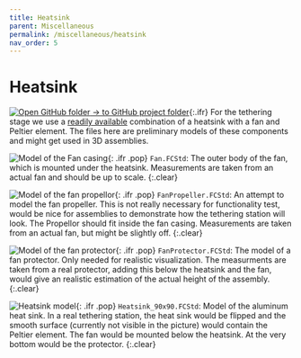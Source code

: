 ```yaml
---
title: Heatsink
parent: Miscellaneous
permalink: /miscellaneous/heatsink
nav_order: 5
---
```


# Heatsink

[![Open GitHub folder]({{site.baseurl}}/assets/img/GitHub-Mark-32px.png) → to GitHub project folder](https://github.com/reiserlab/Component-Designs/tree/main/Miscellaneous/Heatsink){:.ifr}
For the tethering stage we use a [readily available](https://www.adafruit.com/product/1335) combination of a heatsink with a fan and Peltier element. The files here are preliminary models of these components and might get used in 3D assemblies.

![Model of the Fan casing]({{site.baseurl}}/assets/img/Miscellaneous/Heatsink/Fan.png){: .ifr .pop}
`Fan.FCStd`: The outer body of the fan, which is mounted under the heatsink. Measurements are taken from an actual fan and should be up to scale.
{:.clear}

![Model of the fan propellor]({{site.baseurl}}/assets/img/Miscellaneous/Heatsink/FanPropeller.png){: .ifr .pop}
`FanPropeller.FCStd`: An attempt to model the fan propeller. This is not really necessary for functionality test, would be nice for assemblies to demonstrate how the tethering station will look. The Propellor should fit inside the fan casing. Measurements are taken from an actual fan, but might be slightly off.
{:.clear}

![Model of the fan protector]({{site.baseurl}}/assets/img/Miscellaneous/Heatsink/FanProtector.png){: .ifr .pop}
`FanProtector.FCStd`: The model of a fan protector. Only needed for realistic visualization. The measurments are taken from a real protector, adding this below the heatsink and the fan, would give an realistic estimation of the actual height of the assembly. 
{:.clear}

![Heatsink model]({{site.baseurl}}/assets/img/Miscellaneous/Heatsink/Heatsink_90x90.png){: .ifr .pop}
`Heatsink_90x90.FCStd`: Model of the aluminum heat sink. In a real tethering station, the heat sink would be flipped and the smooth surface (currently not visible in the picture) would contain the Peltier element. The fan would be mounted below the heatsink. At the very bottom would be the protector.
{:.clear}

